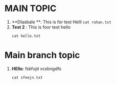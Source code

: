 # MAIN TOPIC

1. **DIasbale **: This is for test
      Helll
       ```
       cat rohan.txt
       ```
2. **Test 2** : This is foor test
      hello
     ```
     cat hello.txt
     ```

# Main branch topic

1. **HEllo**:  fskfvjd
   vcxbngdfs
   ```
   cat sfnejn.txt
   ```
